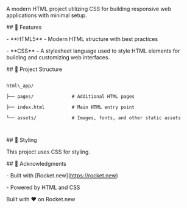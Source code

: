 A modern HTML project utilizing CSS for building responsive web applications with minimal setup.



\## 🚀 Features



\- \*\*HTML5\*\* - Modern HTML structure with best practices

\- \*\*CSS\*\* – A stylesheet language used to style HTML elements for building and customizing web interfaces.



\## 📁 Project Structure



```

html\_app/

├── pages/              # Additional HTML pages

├── index.html          # Main HTML entry point

└── assets/             # Images, fonts, and other static assets



```



\## 🎨 Styling



This project uses CSS for styling.



\## 🙏 Acknowledgments



\- Built with \[Rocket.new](https://rocket.new)

\- Powered by HTML and CSS



Built with ❤️ on Rocket.new

